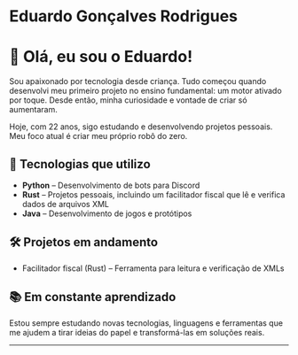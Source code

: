 # Eduardo Gonçalves Rodrigues

# 👋 Olá, eu sou o Eduardo!

Sou apaixonado por tecnologia desde criança. Tudo começou quando desenvolvi meu primeiro projeto no ensino fundamental: um motor ativado por toque. Desde então, minha curiosidade e vontade de criar só aumentaram.

Hoje, com 22 anos, sigo estudando e desenvolvendo projetos pessoais. Meu foco atual é criar meu próprio robô do zero.

## 🚀 Tecnologias que utilizo

- **Python** – Desenvolvimento de bots para Discord
- **Rust** – Projetos pessoais, incluindo um facilitador fiscal que lê e verifica dados de arquivos XML
- **Java** – Desenvolvimento de jogos e protótipos

## 🛠️ Projetos em andamento

- Facilitador fiscal (Rust) – Ferramenta para leitura e verificação de XMLs

## 📚 Em constante aprendizado

Estou sempre estudando novas tecnologias, linguagens e ferramentas que me ajudem a tirar ideias do papel e transformá-las em soluções reais.

---

